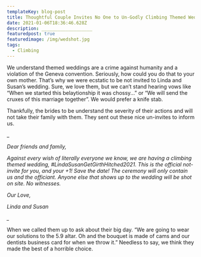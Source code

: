 ```yaml
---
templateKey: blog-post
title: Thoughtful Couple Invites No One to Un-Godly Climbing Themed Wedding
date: 2021-01-06T18:36:46.628Z
description: ___________________
featuredpost: true
featuredimage: /img/wedshot.jpg
tags:
  - Climbing
---
```

We understand themed weddings are a crime against humanity and a violation of the Geneva convention. Seriously, how could you do that to your own mother. That’s why we were ecstatic to be not invited to Linda and Susan’s wedding. Sure, we love them, but we can’t stand hearing vows like “When we started this belaytionship it was chossy...” or “We will send the cruxes of this marriage together”. We would prefer a knife stab.



Thankfully, the brides to be understand the severity of their actions and will not take their family with them. They sent out these nice un-invites to inform us.

_



*Dear friends and family,*



*Against every wish of literally everyone we know, we are having a climbing themed wedding, #LindaSusanGetGirthHitched2021. This is the official not-invite for you, and your +1! Save the date! The ceremony will only contain us and the officiant. Anyone else that shows up to the wedding will be shot on site. No witnesses.*



*Our Love,*

*Linda and Susan*

*_*



When we called them up to ask about their big day. “We are going to wear our solutions to the 5.9 altar. Oh and the bouquet is made of cams and our dentists business card for when we throw it.” Needless to say, we think they made the best of a horrible choice.